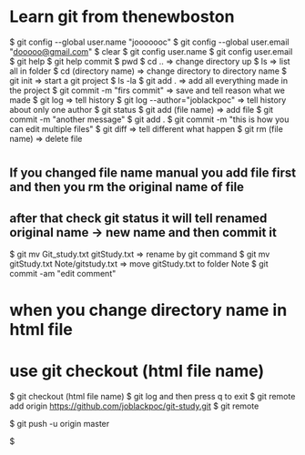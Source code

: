 # Learn git from thenewboston
$ git config --global user.name "jooooooc"
$ git config --global user.email "dooooo@gmail.com"
$ clear
$ git config user.name
$ git config user.email
$ git help
$ git help commit
$ pwd
$ cd .. => change directory up
$ ls => list all in folder
$ cd (directory name) => change directory to directory name
$ git init => start a git project
$ ls -la
$ git add . => add all everything made in the project
$ git commit -m "firs commit" => save and tell reason what we made
$ git log => tell history
$ git log --author="joblackpoc" => tell history about only one author
$ git status 
$ git add (file name) => add file
$ git commit -m "another message"
$ git add .
$ git commit -m "this is how you can edit multiple files"
$ git diff => tell different what happen
$ git rm (file name) => delete file
#
## If you changed file name manual you add file first and then you rm the original name of file
## after that check git status it will tell renamed original name -> new name and then commit it 
 
$ git mv Git_study.txt gitStudy.txt => rename by git command
$ git mv gitStudy.txt Note/gitstudy.txt => move gitStudy.txt to folder Note
$ git commit -am "edit comment"

# when you change directory name in html file 
# use git checkout (html file name)

$ git checkout (html file name)
$ git log and then press q to exit
$ git remote add origin https://github.com/joblackpoc/git-study.git
$ git remote

$ git push -u origin master

$
